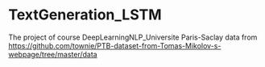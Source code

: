 # TextGeneration_LSTM
The project of course DeepLearningNLP_Universite Paris-Saclay
data from <https://github.com/townie/PTB-dataset-from-Tomas-Mikolov-s-webpage/tree/master/data>
